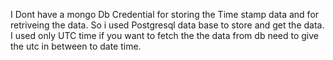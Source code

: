 I Dont have a mongo Db Credential for storing the Time stamp data and for retriveing the data.
So i used Postgresql data base to store and get the data.
I used only UTC time if you want to fetch the the data from db need to give the utc in between to date time.
